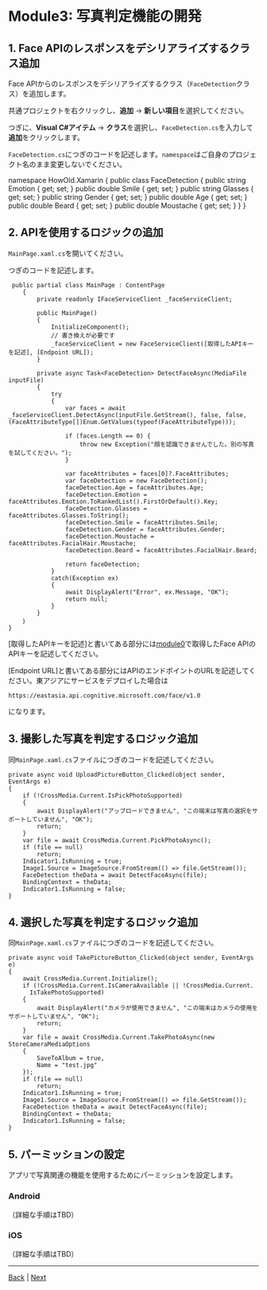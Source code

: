# Module3: 写真判定機能の開発

## 1. Face APIのレスポンスをデシリアライズするクラス追加
Face APIからのレスポンスをデシリアライズするクラス（`FaceDetection`クラス）を追加します。

共通プロジェクトを右クリックし、**追加** -> **新しい項目**を選択してください。

つぎに、**Visual C#アイテム** -> **クラス**を選択し、`FaceDetection.cs`を入力して**追加**をクリックします。

`FaceDetection.cs`につぎのコードを記述します。`namespace`はご自身のプロジェクト名のまま変更しないでください。

namespace HowOld.Xamarin
{
    public class FaceDetection
    {
        public string Emotion { get; set; }
        public double Smile { get; set; }
        public string Glasses { get; set; }
        public string Gender { get; set; }
        public double Age { get; set; }
        public double Beard { get; set; }
        public double Moustache { get; set; }
    }
}

## 2. APIを使用するロジックの追加

`MainPage.xaml.cs`を開いてください。

つぎのコードを記述します。

```
 public partial class MainPage : ContentPage
    {
        private readonly IFaceServiceClient _faceServiceClient;

        public MainPage()
        {
            InitializeComponent();
            // 書き換えが必要です
            _faceServiceClient = new FaceServiceClient([取得したAPIキーを記述], [Endpoint URL]);
        }

        private async Task<FaceDetection> DetectFaceAsync(MediaFile inputFile)
        {
            try
            {
                var faces = await _faceServiceClient.DetectAsync(inputFile.GetStream(), false, false, (FaceAttributeType[])Enum.GetValues(typeof(FaceAttributeType)));

                if (faces.Length == 0) {
                    throw new Exception("顔を認識できませんでした。別の写真を試してください。");
                }

                var faceAttributes = faces[0]?.FaceAttributes;
                var faceDetection = new FaceDetection();
                faceDetection.Age = faceAttributes.Age;
                faceDetection.Emotion = faceAttributes.Emotion.ToRankedList().FirstOrDefault().Key;
                faceDetection.Glasses = faceAttributes.Glasses.ToString();
                faceDetection.Smile = faceAttributes.Smile;
                faceDetection.Gender = faceAttributes.Gender;
                faceDetection.Moustache = faceAttributes.FacialHair.Moustache;
                faceDetection.Beard = faceAttributes.FacialHair.Beard;

                return faceDetection;
            }
            catch(Exception ex)
            {
                await DisplayAlert("Error", ex.Message, "OK");
                return null;
            }
        }
    ｝
}
```

[取得したAPIキーを記述]と書いてある部分には[module0](module0.md)で取得したFace APIのAPIキーを記述してください。

[Endpoint URL]と書いてある部分にはAPIのエンドポイントのURLを記述してください。東アジアにサービスをデプロイした場合は

`https://eastasia.api.cognitive.microsoft.com/face/v1.0`

になります。

## 3. 撮影した写真を判定するロジック追加

同`MainPage.xaml.cs`ファイルにつぎのコードを記述してください。

```
private async void UploadPictureButton_Clicked(object sender, EventArgs e)
{
    if (!CrossMedia.Current.IsPickPhotoSupported)
    {
        await DisplayAlert("アップロードできません", "この端末は写真の選択をサポートしていません", "OK");
        return;
    }
    var file = await CrossMedia.Current.PickPhotoAsync();
    if (file == null)
        return;
    Indicator1.IsRunning = true;
    Image1.Source = ImageSource.FromStream(() => file.GetStream());
    FaceDetection theData = await DetectFaceAsync(file);
    BindingContext = theData;
    Indicator1.IsRunning = false;
}
```

## 4. 選択した写真を判定するロジック追加

同`MainPage.xaml.cs`ファイルにつぎのコードを記述してください。

```
private async void TakePictureButton_Clicked(object sender, EventArgs e)
{
    await CrossMedia.Current.Initialize();
    if (!CrossMedia.Current.IsCameraAvailable || !CrossMedia.Current.
      IsTakePhotoSupported)
    {
        await DisplayAlert("カメラが使用できません", "この端末はカメラの使用をサポートしていません", "OK");
        return;
    }
    var file = await CrossMedia.Current.TakePhotoAsync(new StoreCameraMediaOptions
    {
        SaveToAlbum = true,
        Name = "test.jpg"
    });
    if (file == null)
        return;
    Indicator1.IsRunning = true;
    Image1.Source = ImageSource.FromStream(() => file.GetStream());
    FaceDetection theData = await DetectFaceAsync(file);
    BindingContext = theData;
    Indicator1.IsRunning = false;
}
```


## 5. パーミッションの設定

アプリで写真関連の機能を使用するためにパーミッションを設定します。

### Android

（詳細な手順はTBD）

### iOS

（詳細な手順はTBD）

---
[Back](module2.md) | [Next](module4.md)